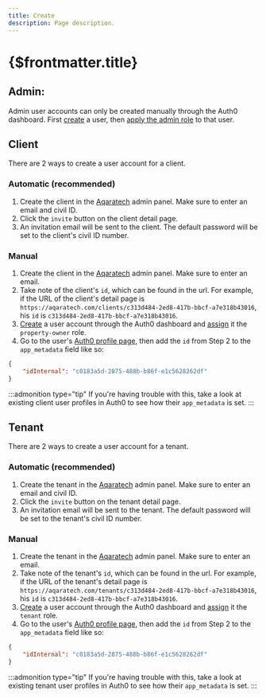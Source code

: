 ```yaml
---
title: Create
description: Page description.
---
```


# {$frontmatter.title}

## Admin:

Admin user accounts can only be created manually through the Auth0 dashboard. First [create](https://auth0.com/docs/manage-users/user-accounts/create-users) a user, then [apply the admin role](https://auth0.com/docs/manage-users/access-control/configure-core-rbac/rbac-users/assign-roles-to-users#assign-roles-in-user-profile) to that user.

## Client

There are 2 ways to create a user account for a client.

### Automatic (recommended)

1.  Create the client in the [Aqaratech](https://aqaratech.com/new/clients) admin panel. Make sure to enter an email and civil ID.
2.  Click the `invite` button on the client detail page.
3.  An invitation email will be sent to the client. The default password will be set to the client's civil ID number.

### Manual

1.  Create the client in the [Aqaratech](https://aqaratech.com/new/clients) admin panel. Make sure to enter an email.
1.  Take note of the client's `id`, which can be found in the url. For example, if the URL of the client's detail page is `https://aqaratech.com/clients/c313d484-2ed8-417b-bbcf-a7e318b43016`, his `id` is `c313d484-2ed8-417b-bbcf-a7e318b43016`.
1.  [Create](https://auth0.com/docs/manage-users/user-accounts/create-users) a user account through the Auth0 dashboard and [assign](https://auth0.com/docs/manage-users/access-control/configure-core-rbac/rbac-users/assign-roles-to-users#assign-roles-in-user-profile) it the `property-owner` role.
1.  Go to the user's [Auth0 profile page](https://auth0.com/docs/manage-users/user-accounts/view-user-details#user-details-details-tab), then add the `id` from Step 2 to the `app_metadata` field like so:

```json copy
{
	"idInternal": "c0183a5d-2875-488b-b86f-e1c5628262df"
}
```

:::admonition type="tip"
If you're having trouble with this, take a look at existing client user profiles in Auth0 to see how their `app_metadata` is set.
:::

## Tenant

There are 2 ways to create a user account for a tenant.

### Automatic (recommended)

1.  Create the tenant in the [Aqaratech](https://aqaratech.com/new/tenants) admin panel. Make sure to enter an email and civil ID.
2.  Click the `invite` button on the tenant detail page.
3.  An invitation email will be sent to the tenant. The default password will be set to the tenant's civil ID number.

### Manual

1.  Create the tenant in the [Aqaratech](https://aqaratech.com/new/tenants) admin panel. Make sure to enter an email.
1.  Take note of the tenant's `id`, which can be found in the url. For example, if the URL of the tenant's detail page is `https://aqaratech.com/tenants/c313d484-2ed8-417b-bbcf-a7e318b43016`, his `id` is `c313d484-2ed8-417b-bbcf-a7e318b43016`.
1.  [Create](https://auth0.com/docs/manage-users/user-accounts/create-users) a user account through the Auth0 dashboard and [assign](https://auth0.com/docs/manage-users/access-control/configure-core-rbac/rbac-users/assign-roles-to-users#assign-roles-in-user-profile) it the `tenant` role.
1.  Go to the user's [Auth0 profile page](https://auth0.com/docs/manage-users/user-accounts/view-user-details#user-details-details-tab), then add the `id` from Step 2 to the `app_metadata` field like so:

```json copy
{
	"idInternal": "c0183a5d-2875-488b-b86f-e1c5628262df"
}
```

:::admonition type="tip"
If you're having trouble with this, take a look at existing tenant user profiles in Auth0 to see how their `app_metadata` is set.
:::
